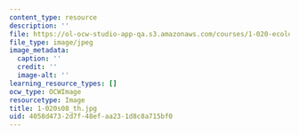 ```yaml
---
content_type: resource
description: ''
file: https://ol-ocw-studio-app-qa.s3.amazonaws.com/courses/1-020-ecology-ii-engineering-for-sustainability-spring-2008/4058d4732d7f48efaa231d8c8a715bf0_1-020s08_th.jpg
file_type: image/jpeg
image_metadata:
  caption: ''
  credit: ''
  image-alt: ''
learning_resource_types: []
ocw_type: OCWImage
resourcetype: Image
title: 1-020s08_th.jpg
uid: 4058d473-2d7f-48ef-aa23-1d8c8a715bf0
---
```

